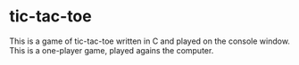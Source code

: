 # tic-tac-toe
This is a game of tic-tac-toe written in C and played on the console window. This is a one-player game, played agains the computer.

